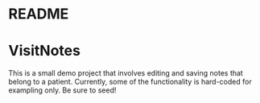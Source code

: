 # README
# VisitNotes

This is a small demo project that involves editing and saving notes that belong to a patient. Currently, some of the functionality is hard-coded for exampling only. Be sure to seed!  
